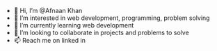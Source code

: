 - 👋 Hi, I’m @Afnaan Khan
- 👀 I’m interested in web development, programming, problem solving
- 🌱 I’m currently learning web development
- 💞️ I’m looking to collaborate in projects and problems to solve
- 📫 Reach me on linked in 

<!-- -
Afnaan8857/Afnaan8857 is a ✨ special ✨ repository because its `README.md` (this file) appears on your GitHub profile.
You can click the Preview link to take a look at your changes.
- -->
